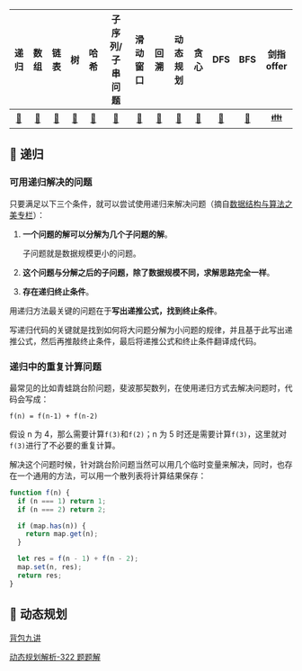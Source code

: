 |         递归         |           数组           |             链表             |                   树                   |               哈希               |         子序列/子串问题         |           滑动窗口           |          回溯          |          动态规划          |               贪心               |           DFS           |             BFS             |          剑指 offer           |
| :------------------: | :----------------------: | :--------------------------: | :------------------------------------: | :------------------------------: | :-----------------------------: | :--------------------------: | :--------------------: | :------------------------: | :------------------------------: | :---------------------: | :-------------------------: | :---------------------------: |
| [:corn:](#corn-递归) | [:tomato:](#tomato-数组) | [:eggplant:](#eggplant-链表) | [:evergreen_tree:](#evergreen_tree-树) | [:watermelon:](#watermelon-哈希) | [:pear:](#pear-子序列-子串问题) | [:banana:](#banana-滑动窗口) | [:melon:](#melon-回溯) | [:peach:](#peach-动态规划) | [:strawberry:](#strawberry-贪心) | [:grapes:](#grapes-DFS) | [:cherries:](#cherries-BFS) | [:family:](#family-剑指offer) |

## :corn: 递归

### 可用递归解决的问题

只要满足以下三个条件，就可以尝试使用递归来解决问题（摘自[数据结构与算法之美专栏](https://time.geekbang.org/column/article/41440)）：

1. **一个问题的解可以分解为几个子问题的解**。

   子问题就是数据规模更小的问题。

2. **这个问题与分解之后的子问题，除了数据规模不同，求解思路完全一样**。

3) **存在递归终止条件**。

用递归方法最关键的问题在于**写出递推公式，找到终止条件**。

写递归代码的关键就是找到如何将大问题分解为小问题的规律，并且基于此写出递推公式，然后再推敲终止条件，最后将递推公式和终止条件翻译成代码。

### 递归中的重复计算问题

最常见的比如青蛙跳台阶问题，斐波那契数列，在使用递归方式去解决问题时，代码会写成：

```
f(n) = f(n-1) + f(n-2)
```

假设 n 为 4，那么需要计算`f(3)`和`f(2)`；n 为 5 时还是需要计算`f(3)`，这里就对`f(3)`进行了不必要的重复计算。

解决这个问题时候，针对跳台阶问题当然可以用几个临时变量来解决，同时，也存在一个通用的方法，可以用一个散列表将计算结果保存：

```javascript
function f(n) {
  if (n === 1) return 1;
  if (n === 2) return 2;

  if (map.has(n)) {
    return map.get(n);
  }

  let res = f(n - 1) + f(n - 2);
  map.set(n, res);
  return res;
}
```

## :peach: 动态规划

[背包九讲](背包九讲/背包九讲.pdf)

[动态规划解析-322 题题解](https://leetcode-cn.com/problems/coin-change/solution/dong-tai-gui-hua-tao-lu-xiang-jie-by-wei-lai-bu-ke/)
